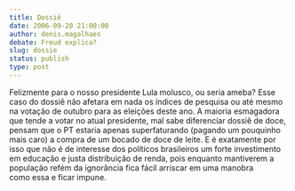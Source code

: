```yaml
---
title: Dossiê
date: 2006-09-20 21:00:00
author: denis.magalhaes
debate: Freud explica?
slug: dossie
status: publish 
type: post
---
```


Felizmente para o nosso presidente Lula molusco, ou seria ameba? Esse caso do dossiê não afetara em nada os índices de pesquisa ou até mesmo na votação de outubro para as eleições deste ano. A maioria esmagadora que tende a votar no atual presidente, mal sabe diferenciar dossiê de doce, pensam que o PT estaria apenas superfaturando (pagando um pouquinho mais caro) a compra de um bocado de doce de leite. E é exatamente por isso que não é de interesse dos políticos brasileiros um forte investimento em educação e justa distribuição de renda, pois enquanto mantiverem a população refém da ignorância fica fácil arriscar em uma manobra como essa e ficar impune. 


